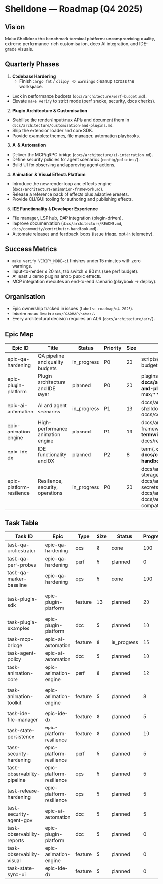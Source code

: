 # Shelldone — Roadmap (Q4 2025)

## Vision
Make Shelldone the benchmark terminal platform: uncompromising quality, extreme performance, rich customisation, deep AI integration, and IDE-grade visuals.

## Quarterly Phases
1. **Codebase Hardening**
   - Finish `cargo fmt` / `clippy -D warnings` cleanup across the workspace.
  - Lock in performance budgets (`docs/architecture/perf-budget.md`).
  - Elevate `make verify` to strict mode (perf smoke, security, docs checks).

2. **Plugin Architecture & Customisation**
  - Stabilise the render/input/mux APIs and document them in `docs/architecture/customization-and-plugins.md`.
  - Ship the extension loader and core SDK.
  - Provide examples: themes, file manager, automation playbooks.

3. **AI & Automation**
  - Deliver the MCP/gRPC bridge (`docs/architecture/ai-integration.md`).
  - Define security policies for agent scenarios (`config/policies/`).
  - Build UI for observing and approving agent actions.

4. **Animation & Visual Effects Platform**
  - Introduce the new render loop and effects engine (`docs/architecture/animation-framework.md`).
  - Release a reference pack of effects plus adaptive presets.
  - Provide CLI/GUI tooling for authoring and publishing effects.

5. **IDE Functionality & Developer Experience**
  - File manager, LSP hub, DAP integration (plugin-driven).
  - Improve documentation (`docs/architecture/README.md`, `docs/community/contributor-handbook.md`).
  - Automate releases and feedback loops (issue triage, opt-in telemetry).

## Success Metrics
- `make verify VERIFY_MODE=ci` finishes under 15 minutes with zero warnings.
- Input-to-render ≤ 20 ms, tab switch ≤ 80 ms (see perf budget).
- At least 3 demo plugins and 5 public effects.
- MCP integration executes an end-to-end scenario (playbook → deploy).

## Organisation
- Epic ownership tracked in issues (`labels: roadmap/q4-2025`).
- Interim notes live in `docs/ROADMAP/notes/`.
- Every architectural decision requires an ADR (`docs/architecture/adr/`).

## Epic Map
| Epic ID | Title | Status | Priority | Size | Scope |
| --- | --- | --- | --- | --- | --- |
| epic-qa-hardening | QA pipeline and quality budgets | in_progress | P0 | 20 | scripts/**, ci/**, docs/architecture/perf-budget.md, docs/community/** |
| epic-plugin-platform | Plugin architecture and IDE layer | planned | P0 | 20 | plugins/**, docs/architecture/customization-and-plugins.md, shelldone-gui/**, mux/** |
| epic-ai-automation | AI and agent scenarios | in_progress | P1 | 13 | docs/architecture/ai-integration.md, shelldone-client/**, mux/**, docs/community/communications.md |
| epic-animation-engine | High-performance animation engine | planned | P1 | 13 | docs/architecture/animation-framework.md, shelldone-gui/**, termwiz/**, docs/recipes/animations.md |
| epic-ide-dx | IDE functionality and DX | planned | P2 | 8 | term/**, docs/recipes/workflows.md, docs/community/contributor-handbook.md, plugins/examples/** |
| epic-platform-resilience | Resilience, security, operations | in_progress | P0 | 20 | docs/architecture/state-and-storage.md, docs/architecture/security-and-secrets.md, docs/architecture/observability.md, docs/architecture/release-and-compatibility.md |

## Task Table
| Task ID | Epic | Type | Size | Status | Progress | Scope |
| --- | --- | --- | --- | --- | --- | --- |
| task-qa-orchestrator | epic-qa-hardening | ops | 8 | done | 100 | scripts/verify.py, scripts/verify.sh, Makefile |
| task-qa-perf-probes | epic-qa-hardening | perf | 5 | planned | 0 | docs/architecture/perf-budget.md, ci/**, artifacts/perf/** |
| task-qa-marker-baseline | epic-qa-hardening | ops | 5 | done | 100 | qa/baselines/banned_markers.json, scripts/verify.py |
| task-plugin-sdk | epic-plugin-platform | feature | 13 | planned | 20 | plugins/sdk/**, docs/architecture/customization-and-plugins.md, docs/recipes/plugins.md |
| task-plugin-examples | epic-plugin-platform | doc | 5 | planned | 10 | plugins/examples/**, docs/recipes/plugins.md |
| task-mcp-bridge | epic-ai-automation | feature | 8 | in_progress | 15 | docs/architecture/ai-integration.md, shelldone-client/**, mux/** |
| task-agent-policy | epic-ai-automation | doc | 5 | planned | 10 | docs/community/communications.md, docs/architecture/ai-integration.md |
| task-animation-core | epic-animation-engine | perf | 8 | planned | 12 | docs/architecture/animation-framework.md, shelldone-gui/**, termwiz/** |
| task-animation-toolkit | epic-animation-engine | feature | 5 | planned | 8 | docs/recipes/animations.md, plugins/examples/**, docs/architecture/animation-framework.md |
| task-ide-file-manager | epic-ide-dx | feature | 8 | planned | 5 | term/**, docs/recipes/workflows.md, plugins/examples/** |
| task-state-persistence | epic-platform-resilience | feature | 8 | planned | 10 | docs/architecture/state-and-storage.md, shelldone/** |
| task-security-hardening | epic-platform-resilience | perf | 5 | planned | 5 | docs/architecture/security-and-secrets.md, lua-api-crates/**, plugins/** |
| task-observability-pipeline | epic-platform-resilience | ops | 5 | planned | 5 | docs/architecture/observability.md, scripts/verify.py, ci/** |
| task-release-hardening | epic-platform-resilience | ops | 5 | planned | 5 | docs/architecture/release-and-compatibility.md, ci/**, scripts/ship/** |
| task-security-agent-gov | epic-ai-automation | doc | 5 | planned | 5 | docs/architecture/security-and-secrets.md, docs/architecture/ai-integration.md, config/policies/** |
| task-observability-reports | epic-plugin-platform | doc | 5 | planned | 0 | docs/architecture/observability.md, docs/recipes/plugins.md |
| task-observability-visual | epic-animation-engine | feature | 5 | planned | 0 | docs/architecture/observability.md, shelldone-gui/src/termwindow/** |
| task-state-sync-ui | epic-ide-dx | feature | 5 | planned | 0 | docs/architecture/state-and-storage.md, shelldone-gui/src/** |

